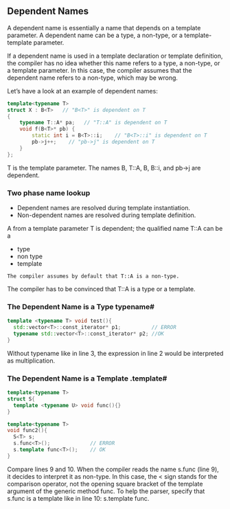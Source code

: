 ## Dependent Names
A dependent name is essentially a name that depends on a template parameter. A dependent name can be a type, a non-type, 
or a template-template parameter.

If a dependent name is used in a template declaration or template definition, the compiler has no idea whether this name 
refers to a type, a non-type, or a template parameter. In this case, the compiler assumes that the dependent name refers 
to a non-type, which may be wrong.

Let’s have a look at an example of dependent names:
```c++
template<typename T>
struct X : B<T>   // "B<T>" is dependent on T
{
    typename T::A* pa;   // "T::A" is dependent on T
    void f(B<T>* pb) {
        static int i = B<T>::i;    // "B<T>::i" is dependent on T
        pb->j++;    // "pb->j" is dependent on T
    }
};
```

T is the template parameter. The names B<T>, T::A, B<T>, B<T>::i, and pb->j are dependent.

### Two phase name lookup

* Dependent names are resolved during template instantiation.
* Non-dependent names are resolved during template definition.

A from a template parameter T is dependent; the qualified name T::A can be a

* type
* non type
* template

```
The compiler assumes by default that T::A is a non-type.
```
The compiler has to be convinced that T::A is a type or a template.

### The Dependent Name is a Type typename#

```c++
template <typename T> void test(){
  std::vector<T>::const_iterator* p1;          // ERROR
  typename std::vector<T>::const_iterator* p2; //OK
}
```

Without typename like in line 3, the expression in line 2 would be interpreted as multiplication.

### The Dependent Name is a Template .template#

```c++
template<typename T>
struct S{
  template <typename U> void func(){}
}

template<typename T>
void func2(){
  S<T> s;
  s.func<T>();             // ERROR
  s.template func<T>();    // OK
}
```

Compare lines 9 and 10. When the compiler reads the name s.func (line 9), it decides to interpret it as non-type. 
In this case, the < sign stands for the comparison operator, not the opening square bracket of the template argument 
of the generic method func. To help the parser, specify that s.func is a template like in line 10: s.template func.
